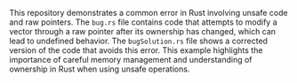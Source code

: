 This repository demonstrates a common error in Rust involving unsafe code and raw pointers. The `bug.rs` file contains code that attempts to modify a vector through a raw pointer after its ownership has changed, which can lead to undefined behavior. The `bugSolution.rs` file shows a corrected version of the code that avoids this error. This example highlights the importance of careful memory management and understanding of ownership in Rust when using unsafe operations.